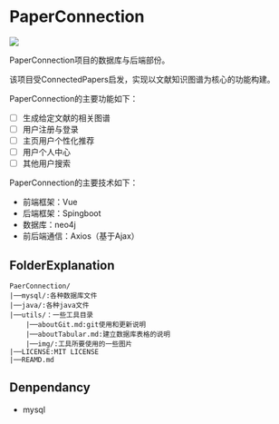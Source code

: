 # PaperConnection

[![](https://img.shields.io/badge/status-buliding-brightgreen.svg)]({linkUrl})

PaperConnection项目的数据库与后端部份。

该项目受ConnectedPapers启发，实现以文献知识图谱为核心的功能构建。

PaperConnection的主要功能如下：

- [ ] 生成给定文献的相关图谱
- [ ] 用户注册与登录
- [ ] 主页用户个性化推荐
- [ ] 用户个人中心
- [ ] 其他用户搜索

PaperConnection的主要技术如下：

- 前端框架：Vue
- 后端框架：Spingboot
- 数据库：neo4j
- 前后端通信：Axios（基于Ajax）

## FolderExplanation

```
PaerConnection/
|──mysql/:各种数据库文件
|──java/:各种java文件
|──utils/：一些工具目录
	|──aboutGit.md:git使用和更新说明
	|──aboutTabular.md:建立数据库表格的说明
	|──img/:工具所要使用的一些图片
|──LICENSE:MIT LICENSE
|──REAMD.md
```

## Denpendancy

- mysql
